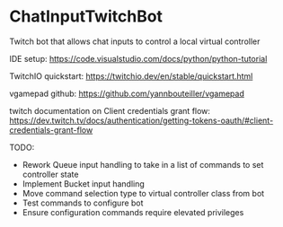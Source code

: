 # ChatInputTwitchBot
Twitch bot that allows chat inputs to control a local virtual controller

IDE setup: 
https://code.visualstudio.com/docs/python/python-tutorial

TwitchIO quickstart:
https://twitchio.dev/en/stable/quickstart.html

vgamepad github:
https://github.com/yannbouteiller/vgamepad

twitch documentation on Client credentials grant flow:
https://dev.twitch.tv/docs/authentication/getting-tokens-oauth/#client-credentials-grant-flow

TODO:
- Rework Queue input handling to take in a list of commands to set controller state
- Implement Bucket input handling
- Move command selection type to virtual controller class from bot
- Test commands to configure bot
- Ensure configuration commands require elevated privileges
